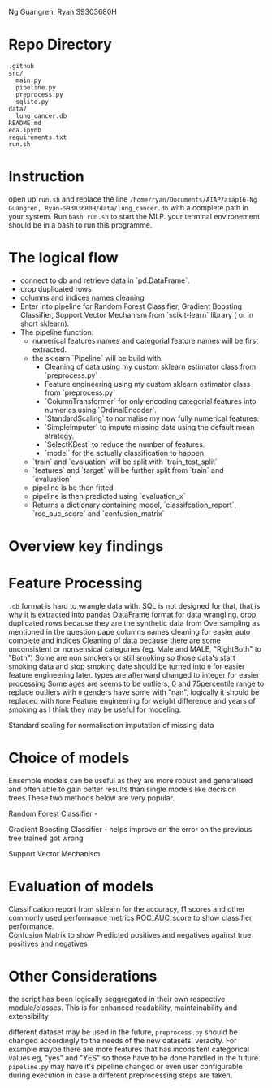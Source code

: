 Ng Guangren, Ryan S9303680H

# Repo Directory

```
.github
src/
  main.py
  pipeline.py
  preprocess.py
  sqlite.py
data/
  lung_cancer.db
README.md
eda.ipynb
requirements.txt
run.sh

```
# Instruction
open up `run.sh` and replace the line `/home/ryan/Documents/AIAP/aiap16-Ng Guangren, Ryan-S9303680H/data/lung_cancer.db` with a complete path in your system.
Run `bash run.sh` to start the MLP. your terminal environement should be in a bash to run this programme.

# The logical flow  
<ul>
<li>connect to db and retrieve data in `pd.DataFrame`.   </li>
<li>drop duplicated rows</li>
<li>columns and indices names cleaning   </li>
<li>Enter into pipeline for Random Forest Classifier, Gradient Boosting Classifier, Support Vector Mechanism from `scikit-learn` library ( or in short sklearn).   </li>
<li>The pipeline function:  
  <ul>
  <li>numerical features names and categorial feature names will be first extracted.    </li>
  <li>the sklearn `Pipeline` will be build with:  
    <ul>
    <li>Cleaning of data using my custom sklearn estimator class from `preprocess.py`   </li>
    <li>Feature engineering using my custom sklearn estimator class from `preprocess.py`   </li>
    <li>`ColumnTransformer` for only encoding categorial features into numerics using `OrdinalEncoder`. </li>
    <li>`StandardScaling` to normalise my now fully numerical features. </li>
    <li>`SimpleImputer` to impute missing data using the default mean strategy.    </li>
    <li>`SelectKBest` to reduce the number of features. </li>
    <li>`model` for the actually classification to happen </li>
    </ul>
     </li>
  <li>`train` and `evaluation` will be split with `train_test_split` </li>
  <li>`features` and `target` will be further split from `train` and `evaluation` </li>
  <li>pipeline is be then fitted </li>
  <li>pipeline is then predicted using `evaluation_x` </li>
  <li>Returns a dictionary containing model, `classifcation_report`, `roc_auc_score` and `confusion_matrix` </li>
  </ul>
  </li>
</ul>

# Overview key findings
  
# Feature Processing
  `.db` format is hard to wrangle data with. SQL is not designed for that, that is why it is extracted into pandas DataFrame format for data wrangling.
  drop duplicated rows because they are the synthetic data from Oversampling as mentioned in the question pape
  columns names cleaning for easier auto complete and indices
  Cleaning of data because there are some unconsistent or nonsensical categories (eg. Male and MALE, "RightBoth" to "Both")
  Some are non smokers or still smoking so those data's start smoking data and stop smoking date should be turned into `0` for easier feature engineering later. types are afterward changed to integer 
  for easier processing
  Some ages are seems to be outliers, 0 and 75percentile range to replace outliers with `0`
  genders have some with "nan", logically it should be replaced with `None` 
  Feature engineering for weight difference and years of smoking as I think they may be useful for modeling.  

  Standard scaling for normalisation
  imputation of missing data
  
# Choice of models
Ensemble models can be useful as they are more robust and generalised and often able to gain better results than single models like decision trees.These two methods below are very popular.

Random Forest Classifier - 

Gradient Boosting Classifier - helps improve on the error on the previous tree trained got wrong

Support Vector Mechanism
# Evaluation of models  
Classification report from sklearn for the accuracy, f1 scores and other commonly used performance metrics 
ROC_AUC_score to show classifier performance.  
Confusion Matrix to show Predicted positives and negatives against true positives and negatives 
# Other Considerations
the script has been logically seggregated in their own respective module/classes. This is for enhanced readability, maintainability and extensibility   

different dataset may be used in the future, `preprocess.py` should be changed accordingly to the needs of the new datasets' veracity. For example maybe there are more features that has inconsitent categorical values eg, "yes" and "YES" so those have to be done handled in the future. `pipeline.py` may have it's pipeline changed or even user configurable during execution in case a different preprocessing steps are taken.
